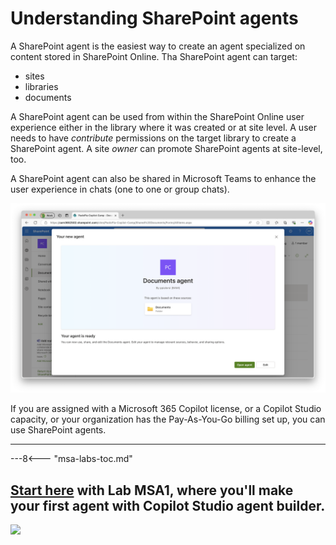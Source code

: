 
# Understanding SharePoint agents

A SharePoint agent is the easiest way to create an agent specialized on content stored in SharePoint Online. 
Tha SharePoint agent can target:

- sites
- libraries
- documents

A SharePoint agent can be used from within the SharePoint Online user experience either in the library where it was created or at site level. A user needs to have *contribute* permissions on the target library to create a SharePoint agent. A site *owner* can promote SharePoint agents at site-level, too.

A SharePoint agent can also be shared in Microsoft Teams to enhance the user experience in chats (one to one or group chats).

![The welcome screen when creating a new SharePoint agent in a document library. There is a dialog with the basic information about the new SharePoint agent that is going to be created.](../../../assets/images/make-global-intro/sharepoint-agent-01.png)

If you are assigned with a Microsoft 365 Copilot license, or a Copilot Studio capacity, or your organization has the Pay-As-You-Go billing set up, you can use SharePoint agents.

<hr />

---8<--- "msa-labs-toc.md"

## <a href="./01-first-agent">Start here</a> with Lab MSA1, where you'll make your first agent with Copilot Studio agent builder.

<img src="https://pnptelemetry.azurewebsites.net/copilot-camp/make/sharepoint-agent/index" />